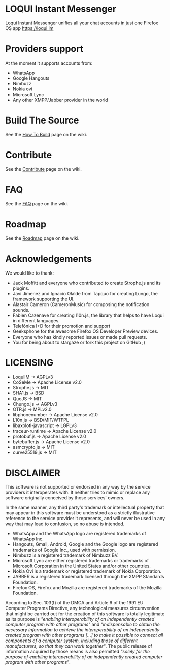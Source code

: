 LOQUI Instant Messenger
=====
Loqui Instant Messenger unifies all your chat accounts in just one Firefox OS app
https://loqui.im

Providers support
===
At the moment it supports accounts from:
 * WhatsApp
 * Google Hangouts
 * Nimbuzz
 * Nokia ovi
 * Microsoft Lync
 * Any other XMPP/Jabber provider in the world

Build The Source
===
See the [How To Build](https://github.com/loqui/im/wiki/Build-Loqui) page on the wiki.

Contribute
===
See the [Contribute](https://github.com/loqui/im/wiki/Contribute) page on the wiki.

FAQ
===
See the [FAQ](https://github.com/loqui/im/wiki/FAQ) page on the wiki.

Roadmap
===
See the [Roadmap](https://github.com/loqui/im/wiki/Roadmap) page on the wiki.

Acknowledgements
===
We would like to thank:
 * Jack Moffitt and everyone who contributed to create Strophe.js and its plugins.
 * Javi Jimenez and Ignacio Olalde from Tapquo for creating Lungo, the framework supporting the UI.
 * Alastair Cameron (CameronMusic) for composing the notification sounds.
 * Fabien Cazenave for creating l10n.js, the library that helps to have Loqui in different languages.
 * Telefónica I+D for their promotion and support
 * Geeksphone for the awesome Firefox OS Developer Preview devices.
 * Everyone who has kindly reported issues or made pull requests.
 * You for being about to stargaze or fork this project on GitHub ;)

LICENSING
===
 * LoquiIM → AGPLv3
 * CoSeMe → Apache License v2.0
 * Strophe.js → MIT
 * SHA1.js → BSD
 * QuoJS → MIT
 * Chungo.js → AGPLv3
 * OTR.js → MPLv2.0
 * libphonenumber → Apache License v2.0
 * L10n.js → BSD/MIT/WTFPL
 * libaxolotl-javascript → LGPLv3
 * traceur-runtime → Apache License v2.0
 * protobuf.js → Apache License v2.0
 * bytebuffer.js → Apache License v2.0
 * asmcrypto.js → MIT
 * curve25519.js → MIT

DISCLAIMER
===
This software is not supported or endorsed in any way by the service providers it interoperates with. It neither tries to mimic or replace any software originally conceived by those services' owners.

In the same manner, any third party's trademark or intellectual property that may appear in this software must be understood as a strictly illustrative reference to the service provider it represents, and will never be used in any way that may lead to confusion, so no abuse is intended. 

* WhatsApp and the WhatsApp logo are registered trademarks of WhatsApp Inc.
* Hangouts, Gmail, Android, Google and the Google logo are registered trademarks of Google Inc., used with permission.
* Nimbuzz is a registered trademark of Nimbuzz BV.
* Microsoft Lync are either registered trademarks or trademarks of Microsoft Corporation in the United States and/or other countries.
* Nokia Ovi is a trademark or registered trademark of Nokia Corporation.
* JABBER is a registered trademark licensed through the XMPP Standards Foundation.
* Firefox OS, Firefox and Mozilla are registered trademarks of the Mozilla Foundation.

According to Sec. 103(f) of the DMCA and Article 6 of the 1991 EU Computer Programs Directive, any technological measures circumvention that might be carried out for the creation of this software is totally legitimate as its purpose is *"enabling interoperability of an independently created computer program with other programs"* and *"indispensable to obtain the necessary infor­mation to achieve the interoperability of an indepen­dently created program with other programs [...] to make it possible to connect all components of a computer system, including those of different manufacturers, so that they can work together"*. The public release of information acquired by those means is also permitted *"solely for the purpose of enabling interoperability of an independently created computer program with other programs"*.
